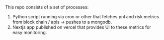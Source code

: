 



This repo consists of a set of processes:

1. Python script running via cron or other that fetches pnl and risk metrics from block chain / apis -> pushes to a mongodb.
2. Nextjs app published on vercel that provides UI to these metrics for easy monitoring.
